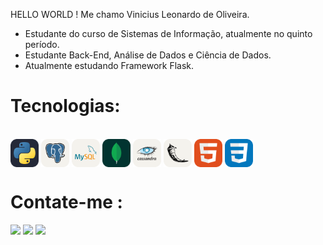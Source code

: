 HELLO WORLD ! Me chamo Vinicius Leonardo de Oliveira.
- Estudante do curso de Sistemas de Informação, atualmente no quinto período.
- Estudante Back-End, Análise de Dados e Ciência de Dados.
- Atualmente estudando Framework Flask.

# Tecnologias:
<div style="display: inline_block"><br>
<img align="center" alt="vinicius-VSCODE" height="45" width="45" src="https://raw.githubusercontent.com/tandpfun/skill-icons/59059d9d1a2c092696dc66e00931cc1181a4ce1f/icons/Python-Dark.svg">

<img align="center" alt="vinicius-VSCODE" height="45" width="45" src="https://raw.githubusercontent.com/tandpfun/skill-icons/59059d9d1a2c092696dc66e00931cc1181a4ce1f/icons/PostgreSQL-Light.svg">

<img align= "center" alt="vinicius-VSCODE" height="45" width="45" src="https://raw.githubusercontent.com/tandpfun/skill-icons/59059d9d1a2c092696dc66e00931cc1181a4ce1f/icons/MySQL-Light.svg">

<img align= "center" alt="vinicius-VSCODE" height="45" width="45" src="https://raw.githubusercontent.com/tandpfun/skill-icons/59059d9d1a2c092696dc66e00931cc1181a4ce1f/icons/MongoDB.svg">

<img align= "center" alt="vinicius-VSCODE" height="45" width="45" src="https://raw.githubusercontent.com/tandpfun/skill-icons/59059d9d1a2c092696dc66e00931cc1181a4ce1f/icons/Cassandra-Light.svg">

<img align= "center" alt="vinicius-VSCODE" height="45" width="45" src="https://raw.githubusercontent.com/tandpfun/skill-icons/59059d9d1a2c092696dc66e00931cc1181a4ce1f/icons/Flask-Light.svg">

<img align= "center" alt="vinicius-VSCODE" height="45" width="45" src="https://raw.githubusercontent.com/tandpfun/skill-icons/59059d9d1a2c092696dc66e00931cc1181a4ce1f/icons/HTML.svg">

<img align= "center" alt="vinicius-VSCODE" height="45" width="45" src="https://raw.githubusercontent.com/tandpfun/skill-icons/59059d9d1a2c092696dc66e00931cc1181a4ce1f/icons/CSS.svg">

<div/>

# Contate-me :

<a href="https://www.instagram.com/viniciusleooliveira/" target="_blank"><img src="https://img.shields.io/badge/-Instagram-%23E4405F?style=for-the-badge&logo=instagram&logoColor=white" target="_blank"></a>
<a href = "mailto:vleonardo203@gmail.com@gmail.com"><img src="https://img.shields.io/badge/-Gmail-%23333?style=for-the-badge&logo=gmail&logoColor=white" target="_blank"></a>
<a href= "https://www.linkedin.com/in/vinicius-leonardo-736359280/"> <img src="https://camo.githubusercontent.com/c00f87aeebbec37f3ee0857cc4c20b21fefde8a96caf4744383ebfe44a47fe3f/68747470733a2f2f696d672e736869656c64732e696f2f62616467652f2d4c696e6b6564496e2d2532333030373742353f7374796c653d666f722d7468652d6261646765266c6f676f3d6c696e6b6564696e266c6f676f436f6c6f723d7768697465" target="_blank"></a>
</div>
